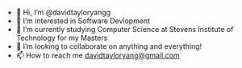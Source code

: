 - 👋 Hi, I’m @davidtayloryangg
- 👀 I’m interested in Software Devlopment
- 🌱 I’m currently studying Computer Science at Stevens Institute of Technology for my Masters
- 💞️ I’m looking to collaborate on anything and everything!
- 📫 How to reach me davidtayloryang@gmail.com

<!---
davidtayloryangg/davidtayloryangg is a ✨ special ✨ repository because its `README.md` (this file) appears on your GitHub profile.
You can click the Preview link to take a look at your changes.
--->
